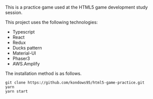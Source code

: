 This is a practice game used at the HTML5 game development study session.  

This project uses the following technologies:  
- Typescript
- React
- Redux
- Ducks pattern
- Material-UI
- Phaser3
- AWS.Amplify

The installation method is as follows.  
```
git clone https://github.com/kondows95/html5-game-practice.git
yarn
yarn start
```